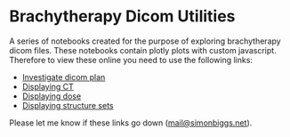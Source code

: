 # Brachytherapy Dicom Utilities
A series of notebooks created for the purpose of exploring brachytherapy dicom files. These notebooks contain plotly plots with custom javascript. Therefore to view these online you need to use the following links:

 * [Investigate dicom plan](https://rawgit.com/SimonBiggs/brachytherapy-dicom-utilities/master/Investigate%20dicom%20plan.html#Final-diagram)
 * [Displaying CT](https://rawgit.com/SimonBiggs/brachytherapy-dicom-utilities/master/Displaying%20CT.html)
 * [Displaying dose](https://rawgit.com/SimonBiggs/brachytherapy-dicom-utilities/master/Displaying%20dose.html)
 * [Displaying structure sets](https://rawgit.com/SimonBiggs/brachytherapy-dicom-utilities/master/Displaying%20structure%20sets.html)

Please let me know if these links go down ([mail@simonbiggs.net](mailto:mail@simonbiggs.net)).

